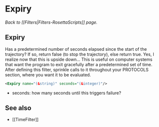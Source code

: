 # Expiry
*Back to [[Filters|Filters-RosettaScripts]] page.*
## Expiry

Has a predetermined number of seconds elapsed since the start of the trajectory? If so, return false (to stop the trajectory), else return true. Yes, I realize now that this is upside down... This is useful on computer systems that want the program to exit gracefully after a predetermined set of time. After defining this filter, sprinkle calls to it throughout your PROTOCOLS section, where you want it to be evaluated.

```xml
<Expiry name="(&string)" seconds="(&integer)"/>
```

-   seconds: how many seconds until this triggers failure?

## See also

* [[TimeFilter]]
